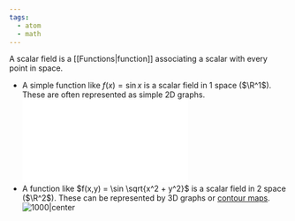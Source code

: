 ```yaml
---
tags:
  - atom
  - math
---
```

A scalar field is a [[Functions|function]] associating a scalar with every point in space.
- A simple function like $f(x) = \sin x$ is a scalar field in 1 space ($\R^1$). These are often represented as simple 2D graphs.
![1000|center](scalar-field-one-space.excalidraw.md)
- A function like $f(x,y) = \sin \sqrt{x^2 + y^2}$ is a scalar field in 2 space ($\R^2$). These can be represented by 3D graphs or [contour maps](https://www.desmos.com/calculator/nusniq2lqx).
![1000|center](scalar-field-two-space-2.png)

